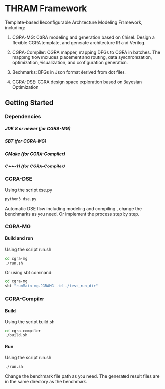 THRAM Framework
=======================

Template-based Reconfigurable Architecture Modeling Framework, including:

1. CGRA-MG: CGRA modeling and generation based on Chisel. Design a flexible CGRA template, and generate architecture IR and Verilog. 

2. CGRA-Compiler: CGRA mapper, mapping DFGs to CGRA in batches. The mapping flow includes placement and routing, data synchronization, optimization, visualization, and configuration generation.

3. Bechmarks: DFGs in Json format derived from dot files.

4. CGRA-DSE: CGRA design space exploration based on Bayesian Optimization


## Getting Started


### Dependencies

##### JDK 8 or newer (for CGRA-MG)

##### SBT (for CGRA-MG)

##### CMake  (for CGRA-Compiler)

##### C++-11 (for CGRA-Compiler)




### CGRA-DSE
Using the script dse.py
```sh
python3 dse.py
```
Automatic DSE flow including modeling and compiling , change the benchmarks as you need. Or implement the process step by step.

### CGRA-MG

#### Build and run

Using the script run.sh
```sh
cd cgra-mg
./run.sh
```

Or using sbt command:
```sh
cd cgra-mg
sbt "runMain mg.CGRAMG -td ./test_run_dir"
```


### CGRA-Compiler

#### Build

Using the script build.sh
```sh
cd cgra-compiler
./build.sh
```

#### Run

Using the script run.sh
```sh
./run.sh
```

Change the benchmark file path as you need.
The generated result files are in the same directory as the benchmark.



